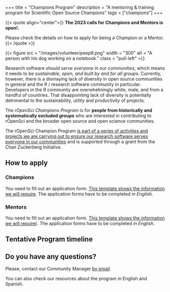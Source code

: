 +++ title = "Champions Program" description = "A mentoring & training program for Scientific Open Source Champions" tags = ["champions"] +++

{{< quote align="center">}}
**The 2023 calls for Champions and Mentors is open!.**

Please check the details on how to apply for being a Champion or a Mentor. 
{{< /quote >}}

{{< figure src = "/images/volunteer/peep8.png" width = "300" alt = "A person with his dog working on a notebook." class = "pull-left" >}}

Research software *should serve everyone in our communities*, which means it needs to be *sustainable, open, and built by and for all groups*. Currently, however, there is a dismaying lack of diversity in open source communities in general and the R / research software community in particular. Developers in the R community are overwhelmingly white, male, and from a handful of countries. That disappointing lack of diversity is potentially detrimental to the sustainability, utility and productivity of projects.

The *rOpenSci Champions Program* is for **people from historically and systematically excluded groups** who are interested in contributing to rOpenSci and the broader open source and open science communities.

The rOpenSci Champion Program [is part of a series of activities and projects we are carrying out to ensure our research software serves everyone in our communities](/blog/2021/12/20/inclusive-leadership-program/) and is supported through a grant from the Chan Zuckerberg Initiative.

## How to apply

### Champions

You need to fill out an application form. [This template shows the information we will require](/champions/files/champions_template). The application forms have to be completed *in English*.

### Mentors

You need to fill out an application form. [This template shows the information we will require](/champions/files/mentors_champions_template)). The application forms have to be completed *in English*.

## Tentative Program timeline

## Do you have any questions?

Please, contact our Community Manager [by email](mailto:yabellini@ropensci.org).

You can also check our resources about the program in English and Spanish.
